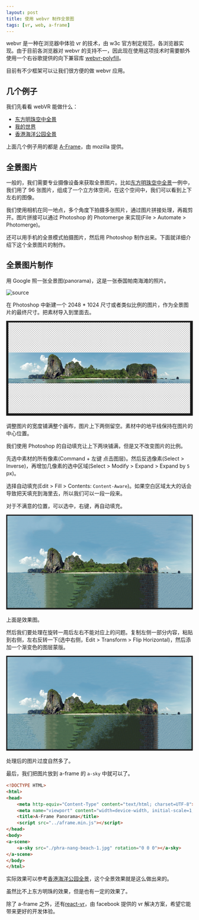 ```yaml
---
layout: post
title: 使用 webvr 制作全景图 
tags: [vr, web, a-frame]
---
```


webvr 是一种在浏览器中体验 vr 的技术，由 w3c 官方制定规范，各浏览器实现。由于目前各浏览器对 webvr 的支持不一，因此现在使用这项技术时需要额外使用一个右谷歌提供的向下兼容库 [webvr-polyfill](https://github.com/googlevr/webvr-polyfill)。

目前有不少框架可以让我们很方便的做 webvr 应用。

## 几个例子

我们先看看 webVR 能做什么：

- [东方明珠空中全景](https://vivaxy.github.io/course/webvr/a-frame-shanghai-oriental-pearl/)
- [我的世界](https://vivaxy.github.io/course/webvr/a-frame-minecraft/)
- [香港海洋公园全景](https://vivaxy.github.io/course/webvr/a-frame-panorama/)

上面几个例子用的都是 [A-Frame](https://github.com/aframevr/aframe)，由 mozilla 提供。

## 全景图片

一般的，我们需要专业摄像设备来获取全景图片。比如[东方明珠空中全景](https://vivaxy.github.io/course/webvr/a-frame-shanghai-oriental-pearl/)一例中，我们用了 96 张图片，组成了一个立方体空间，在这个空间中，我们可以看到上下左右的图像。

我们使用相机在同一地点，多个角度下拍摄多张照片，通过图片拼接处理，再裁剪开。图片拼接可以通过 Photoshop 的 Photomerge 来实现(File > Automate > Photomerge)。

还可以用手机的全景模式拍摄图片，然后用 Photoshop 制作出来。下面就详细介绍下这个全景图片的制作。

## 全景图片制作

用 Google 照一张全景图(panorama)，这是一张泰国帕南海滩的照片。

![source](/assets/2017-04-23-webvr-panorama/Phra-Nang-beach.jpg)

在 Photoshop 中新建一个 2048 * 1024 尺寸或者类似比例的图片，作为全景图片的最终尺寸。把素材导入到里面去。

![step 1](/assets/2017-04-23-webvr-panorama/step-1.png)

调整图片的宽度铺满整个画布，图片上下两侧留空。素材中的地平线保持在图片的中心位置。

我们使用 Photoshop 的自动填充让上下两块铺满，但是又不改变图片的比例。

先选中素材的所有像素(Command + 左键 点击图层)。然后反选像素(Select > Inverse)，再增加几像素的选中区域(Select > Modify > Expand > Expand by `5` px)。

选择自动填充(Edit > Fill > Contents: `Content-Aware`)。如果空白区域太大的话会导致把天填充到海里去，所以我们可以一段一段来。

对于不满意的位置，可以选中，右键，再自动填充。

![step 2](/assets/2017-04-23-webvr-panorama/step-2.png)

上面是效果图。

然后我们要处理在旋转一周后左右不能对应上的问题。复制左侧一部分内容，粘贴到右侧，左右反转一下(选中右侧，Edit > Transform > Flip Horizontal)，然后添加一个渐变色的图层蒙版。

![step 3](/assets/2017-04-23-webvr-panorama/step-3.png)

处理后的图片过度自然多了。

最后，我们把图片放到 a-frame 的 `a-sky` 中就可以了。

```html
<!DOCTYPE HTML>
<html>
<head>
    <meta http-equiv="Content-Type" content="text/html; charset=UTF-8">
    <meta name="viewport" content="width=device-width, initial-scale=1, maximum-scale=1, user-scalable=0">
    <title>A-Frame Panorama</title>
    <script src="../aframe.min.js"></script>
</head>
<body>
<a-scene>
    <a-sky src="./phra-nang-beach-1.jpg" rotation="0 0 0"></a-sky>
</a-scene>
</body>
</html>
```

实际效果可以参考[香港海洋公园全景](https://vivaxy.github.io/course/webvr/a-frame-panorama/)，这个全景效果就是这么做出来的。

虽然比不上东方明珠的效果，但是也有一定的效果了。

除了 a-frame 之外，还有[react-vr](https://facebook.github.io/react-vr/)，由 facebook 提供的 vr 解决方案，希望它能带来更好的开发体验。
